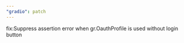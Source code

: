 ```yaml
---
"gradio": patch
---
```


fix:Suppress assertion error when gr.OauthProfile is used without login button
